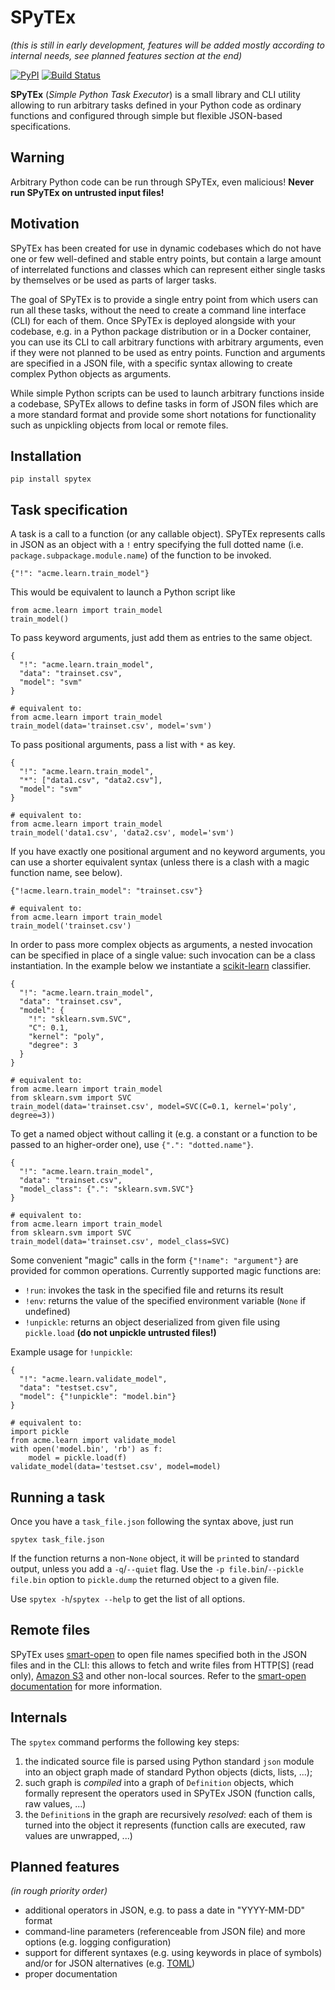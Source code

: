 SPyTEx
======

_(this is still in early development, features will be added mostly according
to internal needs, see planned features section at the end)_

[![PyPI](https://img.shields.io/pypi/v/spytex)](https://pypi.org/project/spytex/)
[![Build Status](https://travis-ci.org/rrobby86/spytex.svg?branch=master)](https://travis-ci.org/rrobby86/spytex)

**SPyTEx** (_Simple Python Task Executor_) is a small library and CLI utility
allowing to run arbitrary tasks defined in your Python code as ordinary
functions and configured through simple but flexible JSON-based specifications.

Warning
-------

Arbitrary Python code can be run through SPyTEx, even malicious!
**Never run SPyTEx on untrusted input files!**

Motivation
----------

SPyTEx has been created for use in dynamic codebases which do not have one or
few well-defined and stable entry points, but contain a large amount of
interrelated functions and classes which can represent either single tasks by
themselves or be used as parts of larger tasks.

The goal of SPyTEx is to provide a single entry point from which users can run
all these tasks, without the need to create a command line interface (CLI) for
each of them. Once SPyTEx is deployed alongside with your codebase, e.g. in a
Python package distribution or in a Docker container, you can use its CLI to
call arbitrary functions with arbitrary arguments, even if they were not
planned to be used as entry points. Function and arguments are specified in a
JSON file, with a specific syntax allowing to create complex Python objects as
arguments.

While simple Python scripts can be used to launch arbitrary functions inside a
codebase, SPyTEx allows to define tasks in form of JSON files which are a more
standard format and provide some short notations for functionality such as
unpickling objects from local or remote files.

Installation
------------

```
pip install spytex
```

Task specification
------------------

A task is a call to a function (or any callable object). SPyTEx represents
calls in JSON as an object with a `!` entry specifying the full dotted name
(i.e. `package.subpackage.module.name`) of the function to be invoked.

```
{"!": "acme.learn.train_model"}
```

This would be equivalent to launch a Python script like

```
from acme.learn import train_model
train_model()
```

To pass keyword arguments, just add them as entries to the same object.

```
{
  "!": "acme.learn.train_model",
  "data": "trainset.csv",
  "model": "svm"
}

# equivalent to:
from acme.learn import train_model
train_model(data='trainset.csv', model='svm')
```

To pass positional arguments, pass a list with `*` as key.

```
{
  "!": "acme.learn.train_model",
  "*": ["data1.csv", "data2.csv"],
  "model": "svm"
}

# equivalent to:
from acme.learn import train_model
train_model('data1.csv', 'data2.csv', model='svm')
```

If you have exactly one positional argument and no keyword arguments, you can
use a shorter equivalent syntax (unless there is a clash with a magic function
name, see below).

```
{"!acme.learn.train_model": "trainset.csv"}

# equivalent to:
from acme.learn import train_model
train_model('trainset.csv')
```

In order to pass more complex objects as arguments, a nested invocation can be
specified in place of a single value: such invocation can be a class
instantiation. In the example below we instantiate a [scikit-learn] classifier.

```
{
  "!": "acme.learn.train_model",
  "data": "trainset.csv",
  "model": {
    "!": "sklearn.svm.SVC",
    "C": 0.1,
    "kernel": "poly",
    "degree": 3
  }
}

# equivalent to:
from acme.learn import train_model
from sklearn.svm import SVC
train_model(data='trainset.csv', model=SVC(C=0.1, kernel='poly', degree=3))
```

To get a named object without calling it (e.g. a constant or a function to be
passed to an higher-order one), use `{".": "dotted.name"}`.

```
{
  "!": "acme.learn.train_model",
  "data": "trainset.csv",
  "model_class": {".": "sklearn.svm.SVC"}
}

# equivalent to:
from acme.learn import train_model
from sklearn.svm import SVC
train_model(data='trainset.csv', model_class=SVC)
```

Some convenient "magic" calls in the form `{"!name": "argument"}` are provided
for common operations. Currently supported magic functions are:

- `!run`: invokes the task in the specified file and returns its result
- `!env`: returns the value of the specified environment variable (`None` if
  undefined)
- `!unpickle`: returns an object deserialized from given file using
  `pickle.load` **(do not unpickle untrusted files!)**

Example usage for `!unpickle`:

```
{
  "!": "acme.learn.validate_model",
  "data": "testset.csv",
  "model": {"!unpickle": "model.bin"}
}

# equivalent to:
import pickle
from acme.learn import validate_model
with open('model.bin', 'rb') as f:
    model = pickle.load(f)
validate_model(data='testset.csv', model=model)
```

Running a task
--------------

Once you have a `task_file.json` following the syntax above, just run

```
spytex task_file.json
```

If the function returns a non-`None` object, it will be `print`ed to standard
output, unless you add a `-q`/`--quiet` flag. Use the `-p file.bin`/`--pickle
file.bin` option to `pickle.dump` the returned object to a given file.

Use `spytex -h`/`spytex --help` to get the list of all options.

Remote files
------------

SPyTEx uses [smart-open] to open file names specified both in the JSON files
and in the CLI: this allows to fetch and write files from HTTP[S] (read only),
[Amazon S3] and other non-local sources. Refer to the
[smart-open documentation][smart-open] for more information.

Internals
---------

The `spytex` command performs the following key steps:

1. the indicated source file is parsed using Python standard `json` module into
   an object graph made of standard Python objects (dicts, lists, ...);
2. such graph is _compiled_ into a graph of `Definition` objects, which
   formally represent the operators used in SPyTEx JSON (function calls, raw
   values, ...)
3. the `Definition`s in the graph are recursively _resolved_: each of them is
   turned into the object it represents (function calls are executed, raw
   values are unwrapped, ...)

Planned features
----------------

_(in rough priority order)_

- additional operators in JSON, e.g. to pass a date in "YYYY-MM-DD" format
- command-line parameters (referenceable from JSON file) and more options (e.g.
  logging configuration)
- support for different syntaxes (e.g. using keywords in place of symbols)
  and/or for JSON alternatives (e.g. [TOML])
- proper documentation

[scikit-learn]: https://scikit-learn.org/
[smart-open]: https://pypi.org/project/smart-open/
[Amazon S3]: https://aws.amazon.com/s3/
[TOML]: https://github.com/toml-lang/toml
